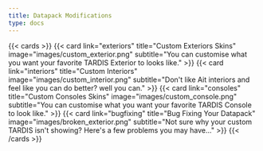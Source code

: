 ```yaml
---
title: Datapack Modifications
type: docs
---
```


{{< cards >}}
  {{< card link="exteriors" title="Custom Exteriors Skins" image="images/custom_exterior.png" subtitle="You can customise what you want your favorite TARDIS Exterior to looks like." >}}
  {{< card link="interiors" title="Custom Interiors" image="images/custom_interior.png" subtitle="Don't like Ait interiors and feel like you can do better? well you can." >}}
  {{< card link="consoles" title="Custom Consoles Skins" image="images/custom_console.png" subtitle="You can customise what you want your favorite TARDIS Console to look like." >}}
  {{< card link="bugfixing" title="Bug Fixing Your Datapack" image="images/broken_exterior.png" subtitle="Not sure why your custom TARDIS isn't showing? Here's a few problems you may have..." >}}
{{< /cards >}}